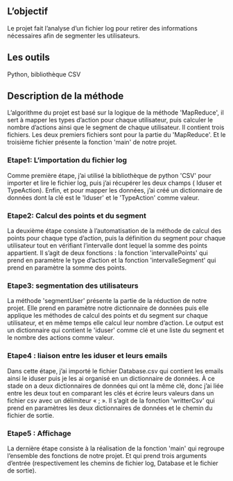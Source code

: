 



## L’objectif
Le projet fait l’analyse d’un fichier log pour retirer des informations nécessaires afin de segmenter les utilisateurs.

## Les outils 
Python, bibliothèque CSV

## Description de la méthode
L’algorithme du projet est basé sur la logique de la méthode 'MapReduce', il sert à mapper les types d’action pour chaque utilisateur, puis calculer le nombre d’actions ainsi que le segment de chaque utilisateur. Il contient trois fichiers. Les deux premiers fichiers  sont pour la partie du 'MapReduce'. Et le troisième fichier présente la fonction 'main' de notre projet. 

### Etape1: L’importation du fichier log
Comme première étape, j’ai utilisé la bibliothèque de python 'CSV' pour importer et lire le fichier log, puis j’ai récupérer les deux champs ( Iduser et TypeAction). Enfin, et pour mapper les données, j’ai créé un dictionnaire de données dont la clé est le 'Iduser'  et le 'TypeAction' comme valeur.  

### Etape2: Calcul des points et du segment 
La deuxième étape consiste à l’automatisation de la méthode de calcul des points pour chaque type d’action, puis la définition du segment pour chaque utilisateur tout en vérifiant l’intervalle dont lequel la somme des points appartient. Il s’agit de deux fonctions : la fonction 'intervallePoints' qui prend en paramètre le type d’action et la fonction 'intervalleSegment' qui prend en paramètre la somme des points.

### Etape3: segmentation des utilisateurs
La méthode 'segmentUser' présente la partie de la réduction de notre projet. Elle prend en paramètre notre dictionnaire de données puis elle applique les méthodes de calcul des points et du segment sur chaque utilisateur, et en même temps elle calcul leur nombre d’action.
Le output est un dictionnaire qui contient le 'iduser' comme clé et une liste du segment et le nombre des actions comme valeur.

### Etape4 : liaison entre les iduser et leurs emails 
Dans cette étape,  j’ai importé le fichier Database.csv qui contient les emails ainsi le iduser puis je les ai organisé en un dictionnaire de données. À ce stade on a deux dictionnaires de données qui ont la même clé, donc j’ai liée entre les deux tout en comparant les clés et écrire leurs valeurs dans un fichier csv avec un délimiteur « ; ».
Il s’agit de la fonction  'writterCsv' qui prend en paramètres les deux dictionnaires de données et le chemin du fichier de sortie. 

### Etape5 : Affichage
La dernière étape consiste à  la réalisation de la fonction 'main' qui regroupe l’ensemble des fonctions de notre projet. Et qui prend trois arguments d’entrée (respectivement les chemins de fichier log, Database et le fichier de sortie).
  

